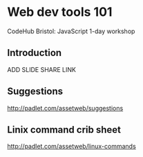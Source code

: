 Web dev tools 101
=================

CodeHub Bristol: JavaScript 1-day workshop

Introduction
------------

ADD SLIDE SHARE LINK

Suggestions
-----------

http://padlet.com/assetweb/suggestions

Linix command crib sheet
------------------------

http://padlet.com/assetweb/linux-commands

